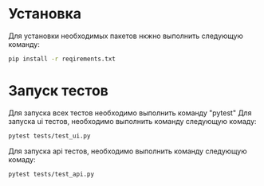 # Установка
Для установки необходимых пакетов нкжно выполнить следующую команду:
```bash
pip install -r reqirements.txt
```
# Запуск тестов
Для запуска всех тестов необходимо выполнить команду "pytest"
Для запуска ui тестов, необходимо выполнить команду следующую комаду:
```bash
pytest tests/test_ui.py
```
Для запуска api тестов, необходимо выполнить команду следующую комаду:
```bash
pytest tests/test_api.py
```

